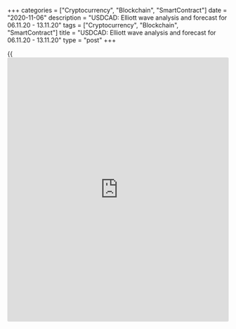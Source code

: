 +++
categories = ["Cryptocurrency", "Blockchain", "SmartContract"]
date = "2020-11-06"
description = "USDCAD: Elliott wave analysis and forecast for 06.11.20 - 13.11.20"
tags = ["Cryptocurrency", "Blockchain", "SmartContract"]
title = "USDCAD: Elliott wave analysis and forecast for 06.11.20 - 13.11.20"
type = "post"
+++

{{<iframe id="large-banner" src="https://www.bounty.group/#slide=22.0" width="100%" height="600" scrolling="no" style="border: 0px solid rgb(216, 221, 230); border-radius: 3px;">}}

2020-11-06

2020-11-06

USDCAD: Elliott wave analysis and forecast for 06.11.20 – 13.11.20Alex
Geuta

 **Main scenario:** consider short positions from corrections below the
level of 1.3385 with a target of 1.2800 – 1.2650.

 **Alternative scenario:** breakout and consolidation above the level of
1.3385 will allow the pair to continue rising to the levels of 1.3500 –
1.3633.

 **Analysis:** Daily time frame: wave (С) of 4 of larger degree
continues developing, with the first wave 1 of (C) formed inside.
Presumably, a local correction is completed as wave 2 of (C) on the H4
time frame. Apparently, the third wave 3 of (C) started developing on
the H1 time frame, with the first wave of smaller degree (i) of i of 3
forming inside. If the presumption is correct, the pair will continue to
drop to the levels of 1.2800 – 1.2650. The level of 1.3385 is critical
in this scenario as the breakout will enable the pair to continue rising
to the levels of 1.3500 – 1.3633.

* * *

* * *

* * *

P.S. Did you like my article? Share it in social networks: it will be
the best “thank you" :)

Ask me questions and comment below. I’ll be glad to answer your
questions and give necessary explanations.

 **Useful links:**

  * I recommend trying to trade with a reliable broker [here][1]. The system allows you to trade by yourself or copy successful traders from all across the globe.
  * Use my promo-code BLOG for getting deposit bonus 50% on LiteForex platform. Just enter this code in the appropriate field while [depositing][2] your trading account.
  * Telegram chat for traders: <t.me/liteforexengchat>. We are sharing the signals and trading experience
  * Telegram channel with high-quality analytics, Forex reviews, training articles, and other useful things for traders <t.me/liteforex>

## Price chart of USDCAD in real time mode

The content of this article reflects the author’s opinion and does not
necessarily reflect the official position of LiteForex. The material
published on this page is provided for informational purposes only and
should not be considered as the provision of investment advice for the
purposes of Directive 2004/39/EC.

Rate this article:

{{value}}

( {{count}} {{title}} )

   1. my.liteforex.com/?category=analysts-opinions&slug=usdcad-elliott-wave-analysis-and-forecast-for-061120-131120&openPopup=%2Fregistration%2Fpopup&utm_source=blog&utm_medium=article&utm_campaign=bonus
   2. my.liteforex.com/deposit/?category=analysts-opinions&slug=usdcad-elliott-wave-analysis-and-forecast-for-061120-131120&promo_code=BLOG&utm_source=blog&utm_medium=article&utm_campaign=bonus